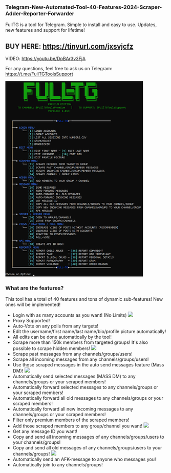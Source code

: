 ### Telegram-New-Automated-Tool-40-Features-2024-Scraper-Adder-Reporter-Forwarder

FullTG is a tool for Telegram. Simple to install and easy to use. Updates, new features and support for lifetime!

## BUY HERE: https://tinyurl.com/jxsvjcfz

VIDEO: https://youtu.be/DpBAr3v3FjA

For any questions, feel free to ask us on Telegram: https://t.me/FullTGToolsSupport

<img src='FullTGMENU1153.png' width='430'>

### What are the features?
This tool has a total of 40 features and tons of dynamic sub-features! New ones will be implemented!

- Login with as many accounts as you want! (No Limits)
![](https://github.com/EstebanAgualimpia/Telegram-New-Automated-Tool-40-Features-2024-Scraper-Adder-Reporter-Forwarder/blob/main/login.gif)
- Proxy Supported!
- Auto-Vote on any polls from any targets!
- Edit the username/first name/last name/bio/profile picture automatically!
- All edits can be done automatically by the tool!
- Scrape more than 150k members from targeted groups! It's also possible to scrape hidden members!
![](https://github.com/EstebanAgualimpia/Telegram-New-Automated-Tool-40-Features-2024-Scraper-Adder-Reporter-Forwarder/blob/main/scrape_members.gif)
- Scrape past messages from any channels/groups/users!
- Scrape all incoming messages from any channels/groups/users!
- Use those scraped messages in the auto send messages feature (Mass DM)!
![](https://github.com/EstebanAgualimpia/Telegram-New-Automated-Tool-40-Features-2024-Scraper-Adder-Reporter-Forwarder/blob/main/mass-dm.gif)
- Automatically send selected messages (MASS DM) to any channels/groups or your scraped members!
- Automatically forward selected messages to any channels/groups or your scraped members!
- Automatically forward all old messages to any channels/groups or your scraped members!
- Automatically forward all new incoming messages to any channels/groups or your scraped members!
- Filter only premium members of the scraped members!
- Add those scraped members to any group/channel you want!
![](https://github.com/EstebanAgualimpia/Telegram-New-Automated-Tool-40-Features-2024-Scraper-Adder-Reporter-Forwarder/blob/main/adding.gif)
- Get any message ID you want!
- Copy and send all incoming messages of any channels/groups/users to your channels/groups!
- Copy and send all old messages of any channels/groups/users to your channels/groups!
![](https://github.com/EstebanAgualimpia/Telegram-New-Automated-Tool-40-Features-2024-Scraper-Adder-Reporter-Forwarder/blob/main/copy_channel.gif)
- Automatically send an AFK-message to anyone who messages you!
- Automatically join to any channels/groups!
